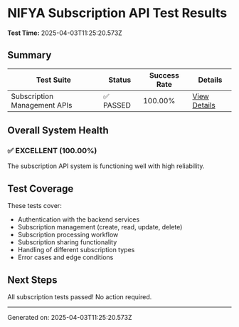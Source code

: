 # NIFYA Subscription API Test Results

**Test Time:** 2025-04-03T11:25:20.573Z

## Summary

| Test Suite | Status | Success Rate | Details |
|------------|--------|--------------|---------|
| Subscription Management APIs | ✅ PASSED | 100.00% | [View Details](subscription-management-test-2025-04-03T11-25-20.563Z.md) |

## Overall System Health

### ✅ EXCELLENT (100.00%)
The subscription API system is functioning well with high reliability.

## Test Coverage

These tests cover:
- Authentication with the backend services
- Subscription management (create, read, update, delete)
- Subscription processing workflow
- Subscription sharing functionality
- Handling of different subscription types
- Error cases and edge conditions

## Next Steps

All subscription tests passed! No action required.

---
Generated on: 2025-04-03T11:25:20.573Z
